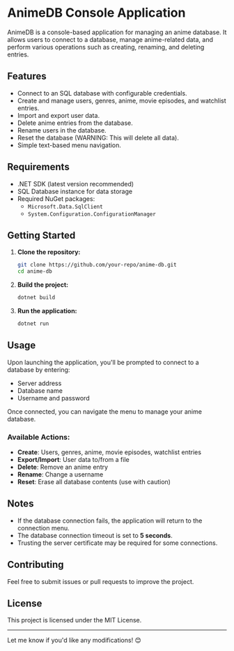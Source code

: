 ﻿# AnimeDB Console Application

AnimeDB is a console-based application for managing an anime database. 
It allows users to connect to a database, manage anime-related data, and perform various operations such as creating, renaming, and deleting entries.

## Features

- Connect to an SQL database with configurable credentials.
- Create and manage users, genres, anime, movie episodes, and watchlist entries.
- Import and export user data.
- Delete anime entries from the database.
- Rename users in the database.
- Reset the database (WARNING: This will delete all data).
- Simple text-based menu navigation.

## Requirements

- .NET SDK (latest version recommended)
- SQL Database instance for data storage
- Required NuGet packages:
	- `Microsoft.Data.SqlClient`
	- `System.Configuration.ConfigurationManager`

## Getting Started

1. **Clone the repository:**
   ```sh
   git clone https://github.com/your-repo/anime-db.git
   cd anime-db
   ```

2. **Build the project:**
   ```sh
   dotnet build
   ```

3. **Run the application:**
   ```sh
   dotnet run
   ```

## Usage

Upon launching the application, you'll be prompted to connect to a database by entering:
- Server address
- Database name
- Username and password

Once connected, you can navigate the menu to manage your anime database.

### Available Actions:
- **Create**: Users, genres, anime, movie episodes, watchlist entries
- **Export/Import**: User data to/from a file
- **Delete**: Remove an anime entry
- **Rename**: Change a username
- **Reset**: Erase all database contents (use with caution)

## Notes

- If the database connection fails, the application will return to the connection menu.
- The database connection timeout is set to **5 seconds**.
- Trusting the server certificate may be required for some connections.

## Contributing

Feel free to submit issues or pull requests to improve the project.

## License

This project is licensed under the MIT License.

---

Let me know if you'd like any modifications! 😊